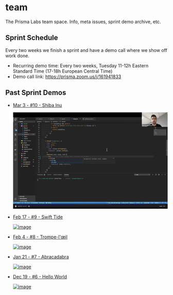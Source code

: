 # team

The Prisma Labs team space. Info, meta issues, sprint demo archive, etc.

## Sprint Schedule

Every two weeks we finish a sprint and have a demo call where we show off work done.

- Recurring demo time: Every two weeks, Tuesday 11-12h Eastern Standard Time (17-18h European Central Time)
- Demo call link: https://prisma.zoom.us/j/161941833

## Past Sprint Demos

- [Mar 3 - #10 - Shiba Inu](https://prisma.zoom.us/rec/share/ve9EH-j611pOEpHm1RiGZb4tQITPeaa82yAar_oNyU6wR6Gd2K9z3z2aJYBmOeVu)

  [![image](sprints/10/video.png)](https://prisma.zoom.us/rec/share/ve9EH-j611pOEpHm1RiGZb4tQITPeaa82yAar_oNyU6wR6Gd2K9z3z2aJYBmOeVu)

- [Feb 17 - #9 - Swift Tide](https://prisma.zoom.us/rec/play/upcqder7-D43Gdac4QSDC_QrW9S6LPis0iBP-aEMyUexAHBQNwWvb7MTMeCqC4H7Or-D0CViu4d3LqhJ?continueMode=true)

  [![image](https://user-images.githubusercontent.com/284476/75103857-1eb52280-55cf-11ea-9bac-efe6b25556f3.png)](https://prisma.zoom.us/rec/play/upcqder7-D43Gdac4QSDC_QrW9S6LPis0iBP-aEMyUexAHBQNwWvb7MTMeCqC4H7Or-D0CViu4d3LqhJ?continueMode=true)

- [Feb 4 - #8 - Trompe-l'œil](https://prisma.zoom.us/rec/play/vMEsd-77_W03EtPA4gSDV6MrW9S1KKus0CQc-qAIzRq9AiULYAGmY7VDNuJfgub8BiqlMX_ZWAKXzQgv?continueMode=true)

  [![image](https://user-images.githubusercontent.com/284476/73783261-5d3e8680-4761-11ea-9310-4bcb35569a77.png)](https://prisma.zoom.us/rec/play/vMEsd-77_W03EtPA4gSDV6MrW9S1KKus0CQc-qAIzRq9AiULYAGmY7VDNuJfgub8BiqlMX_ZWAKXzQgv?continueMode=true)

* [Jan 21 - #7 - Abracadabra](https://www.loom.com/share/d91470a0e00b4175814128bfcd09a237)

  [![image](https://user-images.githubusercontent.com/284476/72774540-feadd000-3bd8-11ea-8e46-874030cf90db.png)](https://www.loom.com/share/d91470a0e00b4175814128bfcd09a237)

* [Dec 19 - #6 - Hello World](https://www.loom.com/share/fed163245bcc498495e664374ef662f3)

  [![image](https://user-images.githubusercontent.com/284476/71212025-786f3880-227e-11ea-9dee-467239d46993.png)](https://www.loom.com/share/fed163245bcc498495e664374ef662f3)
